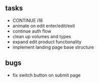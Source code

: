 ## tasks

- CONTINUE i18
- animate on edit enter/edit/exit
- continue auth flow
- clean up volumes and types
- expand edit product functionality
- implement landing page base structure

## bugs

- fix switch button on submit page
